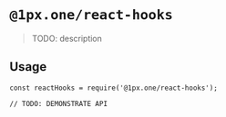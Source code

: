# `@1px.one/react-hooks`

> TODO: description

## Usage

```
const reactHooks = require('@1px.one/react-hooks');

// TODO: DEMONSTRATE API
```
